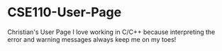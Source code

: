# CSE110-User-Page
Christian's User Page
I love working in C/C++ because interpreting the error and warning messages always keep me on my toes!